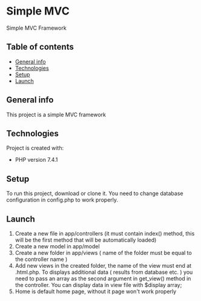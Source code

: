 # Simple MVC
Simple MVC Framework

## Table of contents
* [General info](#general-info)
* [Technologies](#technologies)
* [Setup](#setup)
* [Launch](#Launch)

## General info
This project is a simple MVC framework
	
## Technologies
Project is created with:
* PHP version 7.4.1
	
## Setup
To run this project, download or clone it.
You need to change database configuration in config.php to work properly.  

## Launch
1. Create a new file in app/controllers (it must contain index() method, this will be the first method that will be automatically loaded) 
2. Create a new model in app/model 
3. Create a new folder in app/views ( name of the folder must be equal to the controller name )
4. Add new views in the created folder, the name of the view must end at .html.php. To displays additional data ( results from database etc. ) you need to pass an array as the second argument in get_view() method in the controller. You can display data in view file with $display array; 
5. Home is default home page, without it page won't work properly   
